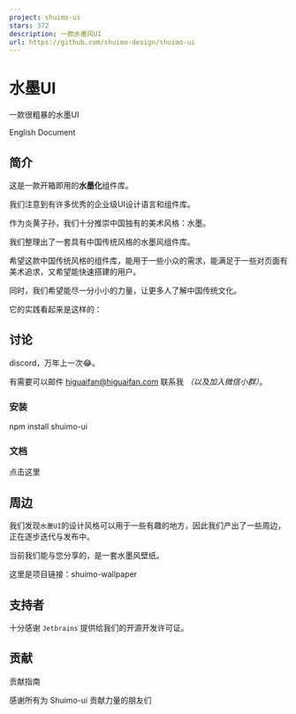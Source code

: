 ```yaml
---
project: shuimo-ui
stars: 372
description: 一款水墨风UI
url: https://github.com/shuimo-design/shuimo-ui
---
```


水墨UI
====

一款很粗暴的水墨UI

English Document

简介
--

这是一款开箱即用的**水墨化**组件库。

我们注意到有许多优秀的企业级UI设计语言和组件库。

作为炎黄子孙，我们十分推崇中国独有的美术风格：水墨。

我们整理出了一套具有中国传统风格的水墨风组件库。

希望这款中国传统风格的组件库，能用于一些小众的需求，能满足于一些对页面有美术追求，又希望能快速搭建的用户。

同时，我们希望能尽一分小小的力量，让更多人了解中国传统文化。

它的实践看起来是这样的：

讨论
--

discord，万年上一次😂。

有需要可以邮件 higuaifan@higuaifan.com 联系我 _（以及加入微信小群）_。

### 安装

npm install shuimo-ui

### 文档

点击这里

周边
--

我们发现`水墨UI`的设计风格可以用于一些有趣的地方，因此我们产出了一些周边，正在逐步迭代与发布中。

当前我们能与您分享的，是一套水墨风壁纸。

这里是项目链接：shuimo-wallpaper

支持者
---

十分感谢 `Jetbrains` 提供给我们的开源开发许可证。

贡献
--

贡献指南

感谢所有为 Shuimo-ui 贡献力量的朋友们
